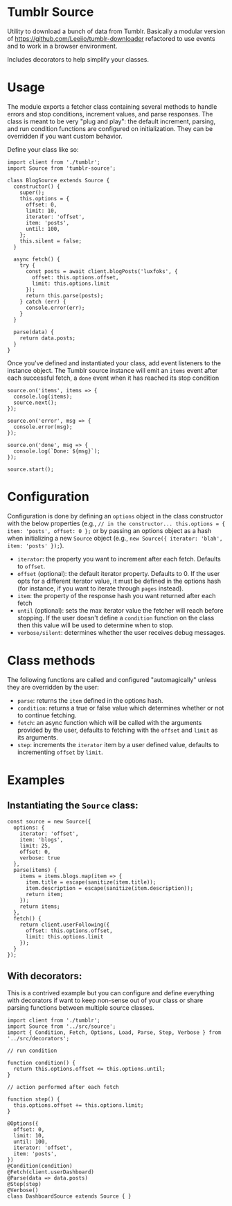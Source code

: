 # Tumblr Source

Utility to download a bunch of data from Tumblr. Basically a modular version of https://github.com/Leeiio/tumblr-downloader refactored to use events and to work in a browser environment.

Includes decorators to help simplify your classes.

# Usage

The module exports a fetcher class containing several methods to handle errors and stop conditions, increment values, and parse responses. The class is meant to be very "plug and play": the default increment, parsing, and run condition functions are configured on initialization. They can be overridden if you want custom behavior.

Define your class like so:

```
import client from './tumblr';
import Source from 'tumblr-source';

class BlogSource extends Source {
  constructor() {
    super();
    this.options = {
      offset: 0,
      limit: 10,
      iterator: 'offset',
      item: 'posts',
      until: 100,
    };
    this.silent = false;
  }

  async fetch() {
    try {
      const posts = await client.blogPosts('luxfoks', {
        offset: this.options.offset,
        limit: this.options.limit
      });
      return this.parse(posts);
    } catch (err) {
      console.error(err);
    }
  }

  parse(data) {
    return data.posts;
  }
}
```

Once you've defined and instantiated your class, add event listeners to the instance object. The Tumblr source instance will emit an `items` event after each successful fetch, a `done` event when it has reached its stop condition

```
source.on('items', items => {
  console.log(items);
  source.next();
});

source.on('error', msg => {
  console.error(msg);
});

source.on('done', msg => {
  console.log(`Done: ${msg}`);
});

source.start();
```

# Configuration

Configuration is done by defining an `options` object in the class constructor with the below properties (e.g., `// in the constructor... this.options = { item: 'posts', offset: 0 };` or by passing an options object as a hash when initializing a new `Source` object (e.g., `new Source({ iterator: 'blah', item: 'posts' });`).

+ `iterator`: the property you want to increment after each fetch. Defaults to `offset`.
+ `offset` (optional): the default iterator property. Defaults to 0. If the user opts for a different iterator value, it must be defined in the options hash (for instance, if you want to iterate through `pages` instead).
+ `item`: the property of the response hash you want returned after each fetch
+ `until` (optional): sets the max iterator value the fetcher will reach before stopping. If the user doesn't define a `condition` function on the class then this value will be used to determine when to stop.
+ `verbose/silent`: determines whether the user receives debug messages.

# Class methods

The following functions are called and configured "automagically" unless they are overridden by the user:

+ `parse`: returns the `item` defined in the options hash.
+ `condition`: returns a true or false value which determines whether or not to continue fetching.
+ `fetch`: an async function which will be called with the arguments provided by the user, defaults to fetching with the `offset` and `limit` as its arguments.
+ `step`: increments the `iterator` item by a user defined value, defaults to incrementing `offset` by `limit`.

# Examples

## Instantiating the `Source` class:

```
const source = new Source({
  options: {
    iterator: 'offset',
    item: 'blogs',
    limit: 25,
    offset: 0,
    verbose: true
  },
  parse(items) {
    items = items.blogs.map(item => {
      item.title = escape(sanitize(item.title));
      item.description = escape(sanitize(item.description));
      return item;
    });
    return items;
  },
  fetch() {
    return client.userFollowing({
      offset: this.options.offset,
      limit: this.options.limit
    });
  }
});
```

## With decorators:

This is a contrived example but you can configure and define  everything with decorators if want to keep non-sense out of your class or share parsing functions between multiple source classes.

```
import client from './tumblr';
import Source from '../src/source';
import { Condition, Fetch, Options, Load, Parse, Step, Verbose } from '../src/decorators';

// run condition

function condition() {
  return this.options.offset <= this.options.until;
}

// action performed after each fetch

function step() {
  this.options.offset += this.options.limit;
}

@Options({
  offset: 0,
  limit: 10,
  until: 100,
  iterator: 'offset',
  item: 'posts',
})
@Condition(condition)
@Fetch(client.userDashboard)
@Parse(data => data.posts)
@Step(step)
@Verbose()
class DashboardSource extends Source { }
```
